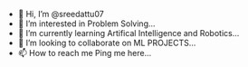 - 👋 Hi, I’m @sreedattu07
- 👀 I’m interested in Problem Solving...
- 🌱 I’m currently learning Artifical Intelligence and Robotics...
- 💞️ I’m looking to collaborate on ML PROJECTS...
- 📫 How to reach me Ping me here...

<!---
sreedattu07/sreedattu07 is a ✨ special ✨ repository because its `README.md` (this file) appears on your GitHub profile.
You can click the Preview link to take a look at your changes.
--->
